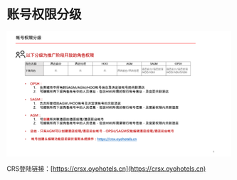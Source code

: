 # 账号权限分级

![](../../.gitbook/assets/image%20%28116%29.png)

CRS登陆链接：[https://crsx.oyohotels.cn](https://crsx.oyohotels.cn)  


